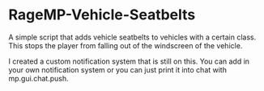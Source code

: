 # RageMP-Vehicle-Seatbelts
A simple script that adds vehicle seatbelts to vehicles with a certain class. This stops the player from falling out of the windscreen of the vehicle. 

I created a custom notification system that is still on this. You can add in your own notification system or you can just print it into chat with mp.gui.chat.push.
